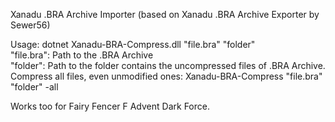 Xanadu .BRA Archive Importer (based on Xanadu .BRA Archive Exporter by Sewer56)

Usage: dotnet Xanadu-BRA-Compress.dll "file.bra" "folder"<br/>
"file.bra": Path to the .BRA Archive<br/>
"folder": Path to the folder contains the uncompressed files of .BRA Archive.<br/>
Compress all files, even unmodified ones: Xanadu-BRA-Compress "file.bra" "folder" -all<br/>
  
Works too for Fairy Fencer F Advent Dark Force.
